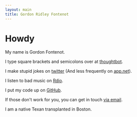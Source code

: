 ```yaml
---
layout: main
title: Gordon Ridley Fontenot
---
```


# Howdy

My name is Gordon Fontenot.

I type square brackets and semicolons over at [thoughtbot][].

[thoughtbot]: http://www.thoughtbot.com

I make stupid jokes on [twitter][] (And less frequently on [app.net][]).

[twitter]: http://www.twitter.com/gfontenot
[app.net]: http://alpha.app.net/gfontenot

I listen to bad music on [Rdio][].

[Rdio]: http://www.rdio.com/people/GFontenot/

I put my code up on [GitHub][].

[GitHub]: http://www.github.com/gfontenot

If those don't work for you, you can get in touch [via email][email].

[email]: mailto:gordon@thoughtbot.com

I am a native Texan transplanted in Boston.
